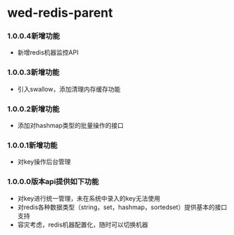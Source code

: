 # wed-redis-parent

### 1.0.0.4新增功能
- 新增redis机器监控API


### 1.0.0.3新增功能
- 引入swallow，添加清理内存缓存功能


### 1.0.0.2新增功能
- 添加对hashmap类型的批量操作的接口


### 1.0.0.1新增功能
- 对key操作后台管理


### 1.0.0.0版本api提供如下功能
- 对key进行统一管理，未在系统中录入的key无法使用
- 对redis各种数据类型（string，set，hashmap，sortedset）提供基本的接口支持
- 容灾考虑，redis机器配置化，随时可以切换机器